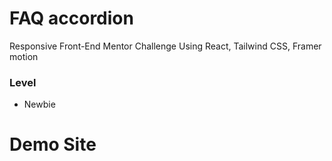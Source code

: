 # FAQ accordion

Responsive Front-End Mentor Challenge Using React, Tailwind CSS, Framer motion

### Level

- Newbie

# Demo Site
